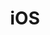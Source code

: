 ---
title: iOS
image: https://lh3.googleusercontent.com/proxy/zgnmHipn5irpLZ_k8QsV4Bb-G6UrISuJQIRUKFrlEWFkxj5jBQTFs6Sb85WWIbBNxmeHsBG8WDsGsD02EHFmrkCA_aaeWJbLFP_VjCY-tfbzb5R41mPdLWsHc9k
banner_image: https://i.redd.it/em566jx9ni651.jpg
banner_darken: false
---